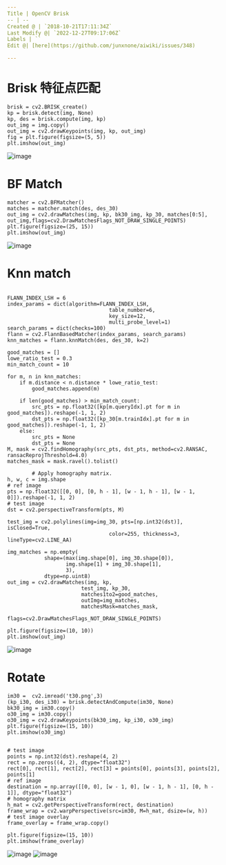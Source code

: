 ```yaml
---
Title | OpenCV Brisk
-- | --
Created @ | `2018-10-21T17:11:34Z`
Last Modify @| `2022-12-27T09:17:06Z`
Labels | ``
Edit @| [here](https://github.com/junxnone/aiwiki/issues/348)

---
```

# Brisk  特征点匹配


```
brisk = cv2.BRISK_create()
kp = brisk.detect(img, None)
kp, des = brisk.compute(img, kp)
out_img = img.copy()
out_img = cv2.drawKeypoints(img, kp, out_img)
fig = plt.figure(figsize=(5, 5))
plt.imshow(out_img)
```
![image](https://user-images.githubusercontent.com/2216970/47298138-8eb54080-d649-11e8-9342-5f0a9f7ffddc.png)

# BF Match
```
matcher = cv2.BFMatcher()
matches = matcher.match(des, des_30)
out_img = cv2.drawMatches(img, kp, bk30_img, kp_30, matches[0:5], out_img,flags=cv2.DrawMatchesFlags_NOT_DRAW_SINGLE_POINTS)
plt.figure(figsize=(25, 15))
plt.imshow(out_img)
```
![image](https://user-images.githubusercontent.com/2216970/47298166-a391d400-d649-11e8-97b8-514fb41169d9.png)
# Knn match
```

FLANN_INDEX_LSH = 6
index_params = dict(algorithm=FLANN_INDEX_LSH,
                                 table_number=6,
                                 key_size=12,
                                 multi_probe_level=1)
search_params = dict(checks=100)
flann = cv2.FlannBasedMatcher(index_params, search_params)
knn_matches = flann.knnMatch(des, des_30, k=2)

good_matches = []
lowe_ratio_test = 0.3
min_match_count = 10

for m, n in knn_matches:
    if m.distance < n.distance * lowe_ratio_test:
        good_matches.append(m)

    if len(good_matches) > min_match_count:
        src_pts = np.float32([kp[m.queryIdx].pt for m in good_matches]).reshape(-1, 1, 2)
        dst_pts = np.float32([kp_30[m.trainIdx].pt for m in good_matches]).reshape(-1, 1, 2)
    else:
        src_pts = None
        dst_pts = None
M, mask = cv2.findHomography(src_pts, dst_pts, method=cv2.RANSAC, ransacReprojThreshold=4.0)
matches_mask = mask.ravel().tolist()

        # Apply homography matrix.
h, w, c = img.shape
# ref image
pts = np.float32([[0, 0], [0, h - 1], [w - 1, h - 1], [w - 1, 0]]).reshape(-1, 1, 2)
# test image
dst = cv2.perspectiveTransform(pts, M)

test_img = cv2.polylines(img=img_30, pts=[np.int32(dst)], isClosed=True,
                                 color=255, thickness=3, lineType=cv2.LINE_AA)

img_matches = np.empty(
            shape=(max(img.shape[0], img_30.shape[0]),
                   img.shape[1] + img_30.shape[1],
                   3),
            dtype=np.uint8)
out_img = cv2.drawMatches(img, kp,
                        test_img, kp_30,
                        matches1to2=good_matches,
                        outImg=img_matches,
                        matchesMask=matches_mask,
                        flags=cv2.DrawMatchesFlags_NOT_DRAW_SINGLE_POINTS)

plt.figure(figsize=(10, 10))
plt.imshow(out_img)
```

![image](https://user-images.githubusercontent.com/2216970/47299896-dccc4300-d64d-11e8-8ece-62231efb3313.png)


# Rotate
```
im30 =  cv2.imread('t30.png',3)
(kp_i30, des_i30) = brisk.detectAndCompute(im30, None)
bk30_img = im30.copy()
o30_img = im30.copy()
o30_img = cv2.drawKeypoints(bk30_img, kp_i30, o30_img)
plt.figure(figsize=(15, 10))
plt.imshow(o30_img)


# test image
points = np.int32(dst).reshape(4, 2)
rect = np.zeros((4, 2), dtype="float32")
rect[0], rect[1], rect[2], rect[3] = points[0], points[3], points[2], points[1]
# ref image
destination = np.array([[0, 0], [w - 1, 0], [w - 1, h - 1], [0, h - 1]], dtype="float32")
# homography matrix
h_mat = cv2.getPerspectiveTransform(rect, destination)
frame_wrap = cv2.warpPerspective(src=im30, M=h_mat, dsize=(w, h))
# test image overlay
frame_overlay = frame_wrap.copy()

plt.figure(figsize=(15, 10))
plt.imshow(frame_overlay)
```
![image](https://user-images.githubusercontent.com/2216970/47299664-59aaed00-d64d-11e8-9223-dc71c932cc02.png)
![image](https://user-images.githubusercontent.com/2216970/47300513-384b0080-d64f-11e8-96c7-a862625da652.png)



